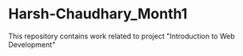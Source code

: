 # Harsh-Chaudhary_Month1
This repository contains work related to project "Introduction to Web Development"
